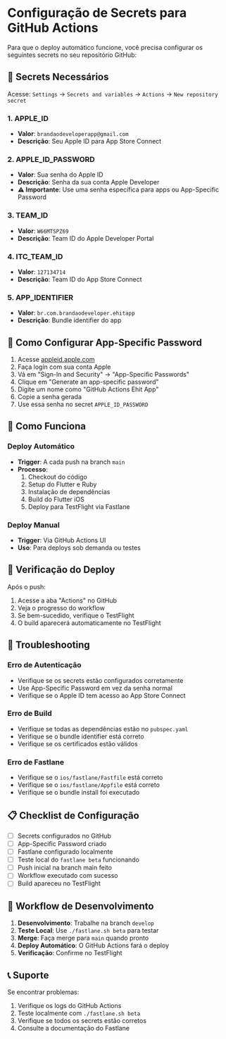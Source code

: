 # Configuração de Secrets para GitHub Actions

Para que o deploy automático funcione, você precisa configurar os seguintes secrets no seu repositório GitHub:

## 🔐 Secrets Necessários

Acesse: `Settings` → `Secrets and variables` → `Actions` → `New repository secret`

### 1. APPLE_ID
- **Valor**: `brandaodeveloperapp@gmail.com`
- **Descrição**: Seu Apple ID para App Store Connect

### 2. APPLE_ID_PASSWORD
- **Valor**: Sua senha do Apple ID
- **Descrição**: Senha da sua conta Apple Developer
- **⚠️ Importante**: Use uma senha específica para apps ou App-Specific Password

### 3. TEAM_ID
- **Valor**: `W66MTSPZ69`
- **Descrição**: Team ID do Apple Developer Portal

### 4. ITC_TEAM_ID
- **Valor**: `127134714`
- **Descrição**: Team ID do App Store Connect

### 5. APP_IDENTIFIER
- **Valor**: `br.com.brandaodeveloper.ehitapp`
- **Descrição**: Bundle identifier do app

## 🔑 Como Configurar App-Specific Password

1. Acesse [appleid.apple.com](https://appleid.apple.com)
2. Faça login com sua conta Apple
3. Vá em "Sign-In and Security" → "App-Specific Passwords"
4. Clique em "Generate an app-specific password"
5. Digite um nome como "GitHub Actions Ehit App"
6. Copie a senha gerada
7. Use essa senha no secret `APPLE_ID_PASSWORD`

## 🚀 Como Funciona

### Deploy Automático
- **Trigger**: A cada push na branch `main`
- **Processo**: 
  1. Checkout do código
  2. Setup do Flutter e Ruby
  3. Instalação de dependências
  4. Build do Flutter iOS
  5. Deploy para TestFlight via Fastlane

### Deploy Manual
- **Trigger**: Via GitHub Actions UI
- **Uso**: Para deploys sob demanda ou testes

## 📱 Verificação do Deploy

Após o push:
1. Acesse a aba "Actions" no GitHub
2. Veja o progresso do workflow
3. Se bem-sucedido, verifique o TestFlight
4. O build aparecerá automaticamente no TestFlight

## 🐛 Troubleshooting

### Erro de Autenticação
- Verifique se os secrets estão configurados corretamente
- Use App-Specific Password em vez da senha normal
- Verifique se o Apple ID tem acesso ao App Store Connect

### Erro de Build
- Verifique se todas as dependências estão no `pubspec.yaml`
- Verifique se o bundle identifier está correto
- Verifique se os certificados estão válidos

### Erro de Fastlane
- Verifique se o `ios/fastlane/Fastfile` está correto
- Verifique se o `ios/fastlane/Appfile` está correto
- Verifique se o bundle install foi executado

## 📋 Checklist de Configuração

- [ ] Secrets configurados no GitHub
- [ ] App-Specific Password criado
- [ ] Fastlane configurado localmente
- [ ] Teste local do `fastlane beta` funcionando
- [ ] Push inicial na branch main feito
- [ ] Workflow executado com sucesso
- [ ] Build apareceu no TestFlight

## 🔄 Workflow de Desenvolvimento

1. **Desenvolvimento**: Trabalhe na branch `develop`
2. **Teste Local**: Use `./fastlane.sh beta` para testar
3. **Merge**: Faça merge para `main` quando pronto
4. **Deploy Automático**: O GitHub Actions fará o deploy
5. **Verificação**: Confirme no TestFlight

## 📞 Suporte

Se encontrar problemas:
1. Verifique os logs do GitHub Actions
2. Teste localmente com `./fastlane.sh beta`
3. Verifique se todos os secrets estão corretos
4. Consulte a documentação do Fastlane

